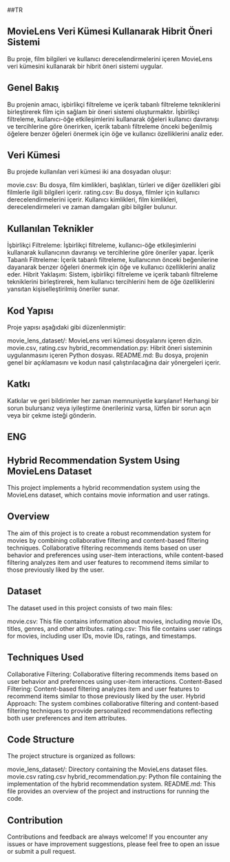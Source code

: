 ##TR
## MovieLens Veri Kümesi Kullanarak Hibrit Öneri Sistemi
Bu proje, film bilgileri ve kullanıcı derecelendirmelerini içeren MovieLens veri kümesini kullanarak bir hibrit öneri sistemi uygular.

## Genel Bakış
Bu projenin amacı, işbirlikçi filtreleme ve içerik tabanlı filtreleme tekniklerini birleştirerek film için sağlam bir öneri sistemi oluşturmaktır. İşbirlikçi filtreleme, kullanıcı-öğe etkileşimlerini kullanarak öğeleri kullanıcı davranışı ve tercihlerine göre önerirken, içerik tabanlı filtreleme önceki beğenilmiş öğelere benzer öğeleri önermek için öğe ve kullanıcı özelliklerini analiz eder.

## Veri Kümesi
Bu projede kullanılan veri kümesi iki ana dosyadan oluşur:

movie.csv: Bu dosya, film kimlikleri, başlıkları, türleri ve diğer özellikleri gibi filmlerle ilgili bilgileri içerir.
rating.csv: Bu dosya, filmler için kullanıcı derecelendirmelerini içerir. Kullanıcı kimlikleri, film kimlikleri, derecelendirmeleri ve zaman damgaları gibi bilgiler bulunur.

## Kullanılan Teknikler

İşbirlikçi Filtreleme: İşbirlikçi filtreleme, kullanıcı-öğe etkileşimlerini kullanarak kullanıcının davranışı ve tercihlerine göre öneriler yapar.
İçerik Tabanlı Filtreleme: İçerik tabanlı filtreleme, kullanıcının önceki beğenilerine dayanarak benzer öğeleri önermek için öğe ve kullanıcı özelliklerini analiz eder.
Hibrit Yaklaşım: Sistem, işbirlikçi filtreleme ve içerik tabanlı filtreleme tekniklerini birleştirerek, hem kullanıcı tercihlerini hem de öğe özelliklerini yansıtan kişiselleştirilmiş öneriler sunar.

## Kod Yapısı
Proje yapısı aşağıdaki gibi düzenlenmiştir:

movie_lens_dataset/: MovieLens veri kümesi dosyalarını içeren dizin. movie.csv, rating.csv
hybrid_recommendation.py: Hibrit öneri sisteminin uygulanmasını içeren Python dosyası.
README.md: Bu dosya, projenin genel bir açıklamasını ve kodun nasıl çalıştırılacağına dair yönergeleri içerir.

## Katkı
Katkılar ve geri bildirimler her zaman memnuniyetle karşılanır! Herhangi bir sorun bulursanız veya iyileştirme önerileriniz varsa, lütfen bir sorun açın veya bir çekme isteği gönderin.

## ENG
## Hybrid Recommendation System Using MovieLens Dataset
This project implements a hybrid recommendation system using the MovieLens dataset, which contains movie information and user ratings.

## Overview
The aim of this project is to create a robust recommendation system for movies by combining collaborative filtering and content-based filtering techniques. Collaborative filtering recommends items based on user behavior and preferences using user-item interactions, while content-based filtering analyzes item and user features to recommend items similar to those previously liked by the user.

## Dataset
The dataset used in this project consists of two main files:

movie.csv: This file contains information about movies, including movie IDs, titles, genres, and other attributes.
rating.csv: This file contains user ratings for movies, including user IDs, movie IDs, ratings, and timestamps.

## Techniques Used
Collaborative Filtering: Collaborative filtering recommends items based on user behavior and preferences using user-item interactions.
Content-Based Filtering: Content-based filtering analyzes item and user features to recommend items similar to those previously liked by the user.
Hybrid Approach: The system combines collaborative filtering and content-based filtering techniques to provide personalized recommendations reflecting both user preferences and item attributes.

## Code Structure
The project structure is organized as follows:

movie_lens_dataset/: Directory containing the MovieLens dataset files.
movie.csv
rating.csv
hybrid_recommendation.py: Python file containing the implementation of the hybrid recommendation system.
README.md: This file provides an overview of the project and instructions for running the code.

## Contribution
Contributions and feedback are always welcome! If you encounter any issues or have improvement suggestions, please feel free to open an issue or submit a pull request.

